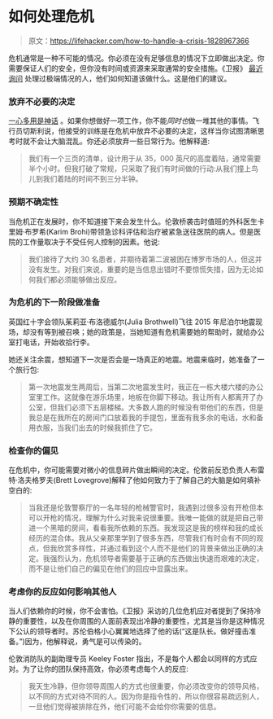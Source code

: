 # 如何处理危机

> 原文：<https://lifehacker.com/how-to-handle-a-crisis-1828967366>

危机通常是一种不可能的情况。你必须在没有足够信息的情况下立即做出决定。你需要保证人们的安全，但你没有时间或资源来采取通常的安全措施。《卫报》 [最近询问](https://www.theguardian.com/world/2018/sep/09/dont-panic-meet-the-experts-with-a-steady-hand-when-disaster-strikes) 处理过极端情况的人，他们如何知道该做什么。这是他们的建议。



### 放弃不必要的决定

[一心多用是神话](https://lifehacker.com/increase-your-productivity-by-switching-tasks-every-hal-1828942200) 。如果你想做好一项工作，你不能*同时也*做一堆其他的事情。飞行员切斯利说，他接受的训练是在危机中放弃不必要的决定，这样当你试图清晰思考时就不会让大脑混乱。你还必须放弃一些日常行为。他解释道:

> 我们有一个三页的清单，设计用于从 35，000 英尺的高度着陆，通常需要半个小时。但我打破了常规，只采取了我们有时间做的行动:从我们撞上鸟儿到我们着陆的时间不到三分半钟。

### 预期不确定性

当危机正在发展时，你不知道接下来会发生什么。伦敦桥袭击时值班的外科医生卡里姆·布罗希(Karim Brohi)带领急诊科评估和治疗被紧急送往医院的病人。但是医院的工作量取决于不受任何人控制的因素。他说:

> 我们接待了大约 30 名患者，并期待着第二波被困在博罗市场的人，但这并没有发生。对我们来说，重要的是当信息出错时不要惊慌失措，因为无论如何我们都必须能够做出反应。

### 为危机的下一阶段做准备

英国红十字会领队茱莉亚·布洛德威尔(Julia Brothwell)飞往 2015 年尼泊尔地震现场，却没有等到被召唤；她的政策是，当她知道有危机需要她的帮助时，就给办公室打电话，开始收拾行李。

她还关注余震，想知道下一次是否会是一场真正的地震。地震来临时，她准备了一个旅行包:

> 第一次地震发生两周后，当第二次地震发生时，我正在一栋大楼六楼的办公室里工作。这就像在游乐场里，地板在你脚下移动。我让所有人都离开了办公室，但我们必须下五层楼梯。大多数人跑的时候没有带他们的东西，但是我总是在我所在的房间门口放着我的手提包，里面有我多余的电话，水和备用衣服，当我们出去的时候我抓住了它。

### 检查你的偏见

在危机中，你可能需要对微小的信息碎片做出瞬间的决定。伦敦前反恐负责人布雷特·洛夫格罗夫(Brett Lovegrove)解释了他如何致力于了解自己的大脑是如何填补空白的:

> 当我还是伦敦警察厅的一名年轻的枪械警官时，我遇到过很多没有开枪但本可以开枪的情况，理解为什么对我来说很重要。我唯一能做的就是把自己带进一个黑暗的房间，看看我所依赖的东西。我发现这是我的榜样和我的成长经历的混合体。我从父亲那里学到了很多东西，尽管我们有时会有不同的观点，但我欣赏多样性，并通过看到这个人而不是他们的背景来做出正确的决定。我强烈认为，危机领导者需要基于正确的东西做出快速而艰难的决定，而不是让他们自己的偏见在他们的回应中显露出来。

### 考虑你的反应如何影响其他人

当人们依赖你的时候，你不会害怕。《卫报》采访的几位危机应对者提到了保持冷静的重要性，以及在你周围的人面前表现出冷静的重要性，尤其是当你是这种情况下公认的领导者时。苏伦伯格小心翼翼地选择了他的话(“这是队长。做好撞击准备。”)因为，他解释说，勇气是可以传染的。

伦敦消防队的副助理专员 Keeley Foster 指出，不是每个人都会以同样的方式应对。为了让你的团队保持高效，你必须考虑每个人的反应:

> 我天生冷静，但你领导周围人的方式也很重要，你必须改变你的领导风格，以不同的方式对待不同的人。因为你是指令性的，所以你很容易疏远别人，一旦他们觉得被排除在外，他们可能不会给你你需要的信息。